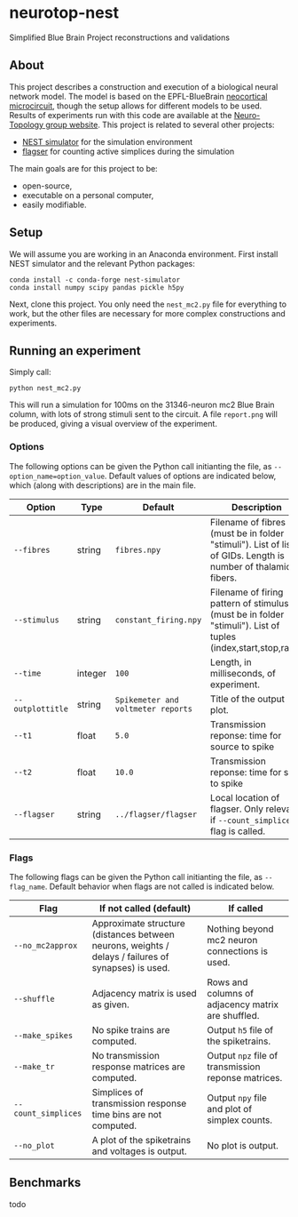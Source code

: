 # neurotop-nest
Simplified Blue Brain Project reconstructions and validations

## About 

This project describes a construction and execution of a biological neural network model. The model is based on the EPFL-BlueBrain <a href="https://bbp.epfl.ch/nmc-portal/downloads">neocortical microcircuit</a>, though the setup allows for different models to be used. Results of experiments run with this code are available at the <a href="https://homepages.abdn.ac.uk/neurotopology/data_portal/nest/">Neuro-Topology group website</a>. This project is related to several other projects:
+ <a href="https://github.com/nest/nest-simulator">NEST simulator</a> for the simulation environment
+ <a href="https://github.com/luetge/flagser">flagser</a> for counting active simplices during the simulation

The main goals are for this project to be:
+ open-source,
+ executable on a personal computer,
+ easily modifiable.

## Setup

We will assume you are working in an Anaconda environment. First install NEST simulator and the relevant Python packages:

	conda install -c conda-forge nest-simulator 
	conda install numpy scipy pandas pickle h5py

Next, clone this project. You only need the `nest_mc2.py` file for everything to work, but the other files are necessary for more complex constructions and experiments.

## Running an experiment

Simply call:

	python nest_mc2.py

This will run a simulation for 100ms on the 31346-neuron mc2 Blue Brain column, with lots of strong stimuli sent to the circuit. A file `report.png` will be produced, giving a visual overview of the experiment.

### Options

The following options can be given the Python call initianting the file, as `--option_name=option_value`. Default values of options are indicated below, which (along with descriptions) are in the main file.

| Option              | Type    | Default                                | Description                                                                                                   |
| ------------------- | ------- | -------------------------------------- | ------------------------------------------------------------------------------------------------------------- |
| `--fibres`          | string  | `fibres.npy`                           | Filename of fibres (must be in folder "stimuli"). List of lists of GIDs. Length is number of thalamic fibers. |
| `--stimulus`        | string  | `constant_firing.npy`                  | Filename of firing pattern of stimulus (must be in folder "stimuli"). List of tuples (index,start,stop,rate). |
| `--time`            | integer | `100`                                  | Length, in milliseconds, of experiment.                                                                       |
| `--outplottitle`    | string  | `Spikemeter and voltmeter reports`     | Title of the output plot.                                                                                     |
| `--t1`              | float   | `5.0`                                  | Transmission reponse: time for source to spike                                                                |
| `--t2`              | float   | `10.0`                                 | Transmission reponse: time for sink to spike                                                                  |
| `--flagser`         | string  | `../flagser/flagser`                   | Local location of flagser. Only relevant if `--count_simplices` flag is called.                               |


### Flags

The following flags can be given the Python call initianting the file, as `--flag_name`. Default behavior when flags are not called is indicated below.

| Flag                | If not called (default)                                                                               | If called                                            |
| ------------------- | ----------------------------------------------------------------------------------------------------- | ---------------------------------------------------- |
| `--no_mc2approx`    | Approximate structure (distances between neurons, weights / delays / failures of synapses) is used.   | Nothing beyond mc2 neuron connections is used.       |
| `--shuffle`         | Adjacency matrix is used as given.                                                                    | Rows and columns of adjacency matrix are shuffled.   |
| `--make_spikes`     | No spike trains are computed.                                                                         | Output `h5` file of the spiketrains.                 |
| `--make_tr`         | No transmission response matrices are computed.                                                       | Output `npz` file of transmission reponse matrices.  |
| `--count_simplices` | Simplices of transmission response time bins are not computed.                                        | Output `npy` file and plot of simplex counts.        |
| `--no_plot`         | A plot of the spiketrains and voltages is output.                                                     | No plot is output.                                   |


## Benchmarks

todo
